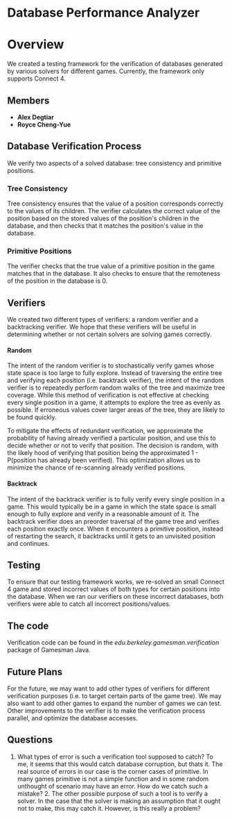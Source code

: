 Database Performance Analyzer
=============================

Overview
========

We created a testing framework for the verification of databases generated by various solvers for different games. Currently, the framework only supports Connect 4.

Members
-------

-   **Alex Degtiar**
-   **Royce Cheng-Yue**

Database Verification Process
-----------------------------

We verify two aspects of a solved database: tree consistency and primitive positions.

### Tree Consistency

Tree consistency ensures that the value of a position corresponds correctly to the values of its children. The verifier calculates the correct value of the position based on the stored values of the position's children in the database, and then checks that it matches the position's value in the database.

### Primitive Positions

The verifier checks that the true value of a primitive position in the game matches that in the database. It also checks to ensure that the remoteness of the position in the database is 0.

Verifiers
---------

We created two different types of verifiers: a random verifier and a backtracking verifier. We hope that these verifiers will be useful in determining whether or not certain solvers are solving games correctly.

#### Random

The intent of the random verifier is to stochastically verify games whose state space is too large to fully explore. Instead of traversing the entire tree and verifying each position (i.e. backtrack verifier), the intent of the random verifier is to repeatedly perform random walks of the tree and maximize tree coverage. While this method of verification is not effective at checking every single position in a game, it attempts to explore the tree as evenly as possible. If erroneous values cover larger areas of the tree, they are likely to be found quickly.

To mitigate the effects of redundant verification, we approximate the probability of having already verified a particular position, and use this to decide whether or not to verify that position. The decision is random, with the likely hood of verifying that position being the approximated 1 - P(position has already been verified). This optimization allows us to minimize the chance of re-scanning already verified positions.

#### Backtrack

The intent of the backtrack verifier is to fully verify every single position in a game. This would typically be in a game in which the state space is small enough to fully explore and verify in a reasonable amount of it. The backtrack verifier does an preorder traversal of the game tree and verifies each position exactly once. When it encounters a primitive position, instead of restarting the search, it backtracks until it gets to an unvisited position and continues.

Testing
-------

To ensure that our testing framework works, we re-solved an small Connect 4 game and stored incorrect values of both types for certain positions into the database. When we ran our verifiers on these incorrect databases, both verifiers were able to catch all incorrect positions/values.

The code
--------

Verification code can be found in the *edu.berkeley.gamesman.verification* package of Gamesman Java.

Future Plans
------------

For the future, we may want to add other types of verifiers for different verification purposes (i.e. to target certain parts of the game tree). We may also want to add other games to expand the number of games we can test. Other improvements to the verifier is to make the verification process parallel, and optimize the database accesses.

Questions
---------

1. What types of error is such a verification tool supposed to catch? To me, it seems that this would catch database corruption, but thats it. The real source of errors in our case is the corner cases of primitive. In many games primitive is not a simple function and in some random unthought of scenario may have an error. How do we catch such a mistake? 2. The other possible purpose of such a tool is to verify a solver. In the case that the solver is making an assumption that it ought not to make, this may catch it. However, is this really a problem?

